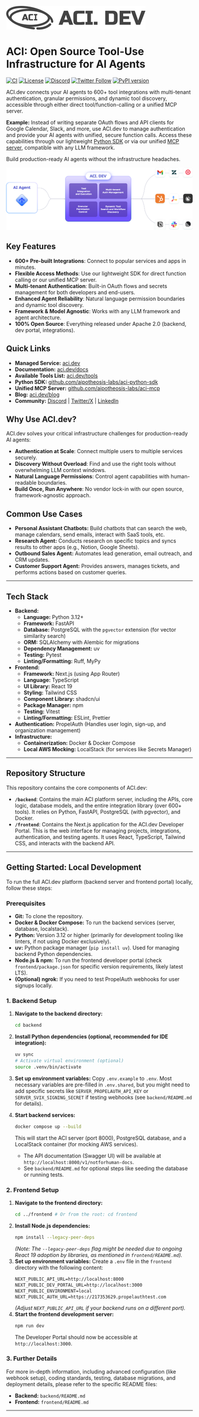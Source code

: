 ![ACI.dev Logo](frontend/public/aci-dev-full-logo.svg)

# ACI: Open Source Tool-Use Infrastructure for AI Agents

[![CI](https://github.com/aipotheosis-labs/aci/actions/workflows/ci.yml/badge.svg)](https://github.com/aipotheosis-labs/aci/actions/workflows/ci.yml)
[![License](https://img.shields.io/badge/License-Apache_2.0-blue.svg)](https://opensource.org/licenses/Apache-2.0)
[![Discord](https://img.shields.io/badge/Discord-Join_Chat-7289DA.svg?logo=discord)](https://discord.com/invite/UU2XAnfHJh)
[![Twitter Follow](https://img.shields.io/twitter/follow/AipoLabs?style=social)](https://x.com/AipoLabs)
[![PyPI version](https://badge.fury.io/py/aci-sdk.svg)](https://badge.fury.io/py/aci-sdk)

ACI.dev connects your AI agents to 600+ tool integrations with multi-tenant authentication, granular permissions, and dynamic tool discovery, accessible through either direct tool/function-calling or a unified MCP server.

**Example:** Instead of writing separate OAuth flows and API clients for Google Calendar, Slack, and more, use ACI.dev to manage authentication and provide your AI agents with unified, secure function calls. Access these capabilities through our lightweight [Python SDK](https://github.com/aipotheosis-labs/aci-python-sdk) or via our unified [MCP server](https://github.com/aipotheosis-labs/aci-mcp), compatible with any LLM framework.

Build production-ready AI agents without the infrastructure headaches.

![ACI.dev Architecture](frontend/public/aci-architecture-intro.svg)

## Key Features

- **600+ Pre-built Integrations**: Connect to popular services and apps in minutes.
- **Flexible Access Methods**: Use our lightweight SDK for direct function calling or our unified MCP server.
- **Multi-tenant Authentication**: Built-in OAuth flows and secrets management for both developers and end-users.
- **Enhanced Agent Reliability**: Natural language permission boundaries and dynamic tool discovery.
- **Framework & Model Agnostic**: Works with any LLM framework and agent architecture.
- **100% Open Source**: Everything released under Apache 2.0 (backend, dev portal, integrations).

## Quick Links

-   **Managed Service:** [aci.dev](https://www.aci.dev/)
-   **Documentation:** [aci.dev/docs](https://www.aci.dev/docs)
-   **Available Tools List:** [aci.dev/tools](https://www.aci.dev/tools)
-   **Python SDK:** [github.com/aipotheosis-labs/aci-python-sdk](https://github.com/aipotheosis-labs/aci-python-sdk)
-   **Unified MCP Server:** [github.com/aipotheosis-labs/aci-mcp](https://github.com/aipotheosis-labs/aci-mcp)
-   **Blog:** [aci.dev/blog](https://www.aci.dev/blog)
-   **Community:** [Discord](https://discord.com/invite/UU2XAnfHJh) | [Twitter/X](https://x.com/AipoLabs) | [LinkedIn](https://www.linkedin.com/company/aipotheosis-labs-aipolabs/posts/?feedView=all)

## Why Use ACI.dev?

ACI.dev solves your critical infrastructure challenges for production-ready AI agents:

- **Authentication at Scale**: Connect multiple users to multiple services securely.
- **Discovery Without Overload**: Find and use the right tools without overwhelming LLM context windows.
- **Natural Language Permissions**: Control agent capabilities with human-readable boundaries.
- **Build Once, Run Anywhere**: No vendor lock-in with our open source, framework-agnostic approach.

## Common Use Cases

*   **Personal Assistant Chatbots:** Build chatbots that can search the web, manage calendars, send emails, interact with SaaS tools, etc.
*   **Research Agent:** Conducts research on specific topics and syncs results to other apps (e.g., Notion, Google Sheets).
*   **Outbound Sales Agent:** Automates lead generation, email outreach, and CRM updates.
*   **Customer Support Agent:** Provides answers, manages tickets, and performs actions based on customer queries.

---

## Tech Stack

-   **Backend:**
    -   **Language:** Python 3.12+
    -   **Framework:** FastAPI
    -   **Database:** PostgreSQL with the `pgvector` extension (for vector similarity search)
    -   **ORM:** SQLAlchemy with Alembic for migrations
    -   **Dependency Management:** uv
    -   **Testing:** Pytest
    -   **Linting/Formatting:** Ruff, MyPy
-   **Frontend:**
    -   **Framework:** Next.js (using App Router)
    -   **Language:** TypeScript
    -   **UI Library:** React 19
    -   **Styling:** Tailwind CSS
    -   **Component Library:** shadcn/ui
    -   **Package Manager:** npm
    -   **Testing:** Vitest
    -   **Linting/Formatting:** ESLint, Prettier
-   **Authentication:** PropelAuth (Handles user login, sign-up, and organization management)
-   **Infrastructure:**
    -   **Containerization:** Docker & Docker Compose
    -   **Local AWS Mocking:** LocalStack (for services like Secrets Manager)

---

## Repository Structure

This repository contains the core components of ACI.dev:

-   **`/backend`**: Contains the main ACI platform server, including the APIs, core logic, database models, and the entire integration library (over 600+ tools). It relies on Python, FastAPI, PostgreSQL (with pgvector), and Docker.
-   **`/frontend`**: Contains the Next.js application for the ACI.dev Developer Portal. This is the web interface for managing projects, integrations, authentication, and testing agents. It uses React, TypeScript, Tailwind CSS, and interacts with the backend API.

---

## Getting Started: Local Development

To run the full ACI.dev platform (backend server and frontend portal) locally, follow these steps:

### Prerequisites

-   **Git:** To clone the repository.
-   **Docker & Docker Compose:** To run the backend services (server, database, localstack).
-   **Python:** Version 3.12 or higher (primarily for development tooling like linters, if not using Docker exclusively).
-   **uv:** Python package manager (`pip install uv`). Used for managing backend Python dependencies.
-   **Node.js & npm:** To run the frontend developer portal (check `frontend/package.json` for specific version requirements, likely latest LTS).
-   **(Optional) ngrok:** If you need to test PropelAuth webhooks for user signups locally.

### 1. Backend Setup

1.  **Navigate to the backend directory:**
    ```bash
    cd backend
    ```
2.  **Install Python dependencies (optional, recommended for IDE integration):**
    ```bash
    uv sync
    # Activate virtual environment (optional)
    source .venv/bin/activate
    ```
3.  **Set up environment variables:**
    Copy `.env.example` to `.env`. Most necessary variables are pre-filled in `.env.shared`, but you might need to add specific secrets like `SERVER_PROPELAUTH_API_KEY` or `SERVER_SVIX_SIGNING_SECRET` if testing webhooks (see `backend/README.md` for details).
4.  **Start backend services:**
    ```bash
    docker compose up --build
    ```
    This will start the ACI server (port 8000), PostgreSQL database, and a LocalStack container (for mocking AWS services).

    *   The API documentation (Swagger UI) will be available at `http://localhost:8000/v1/notforhuman-docs`.
    *   See `backend/README.md` for optional steps like seeding the database or running tests.

### 2. Frontend Setup

1.  **Navigate to the frontend directory:**
    ```bash
    cd ../frontend # Or from the root: cd frontend
    ```
2.  **Install Node.js dependencies:**
    ```bash
    npm install --legacy-peer-deps
    ```
    *(Note: The `--legacy-peer-deps` flag might be needed due to ongoing React 19 adoption by libraries, as mentioned in `frontend/README.md`).*
3.  **Set up environment variables:**
    Create a `.env` file in the `frontend` directory with the following content:
    ```env
    NEXT_PUBLIC_API_URL=http://localhost:8000
    NEXT_PUBLIC_DEV_PORTAL_URL=http://localhost:3000
    NEXT_PUBLIC_ENVIRONMENT=local
    NEXT_PUBLIC_AUTH_URL=https://217353629.propelauthtest.com
    ```
    *(Adjust `NEXT_PUBLIC_API_URL` if your backend runs on a different port).*
4.  **Start the frontend development server:**
    ```bash
    npm run dev
    ```
    The Developer Portal should now be accessible at `http://localhost:3000`.

### 3. Further Details

For more in-depth information, including advanced configuration (like webhook setup), coding standards, testing, database migrations, and deployment details, please refer to the specific README files:

-   **Backend:** `backend/README.md`
-   **Frontend:** `frontend/README.md`

---
